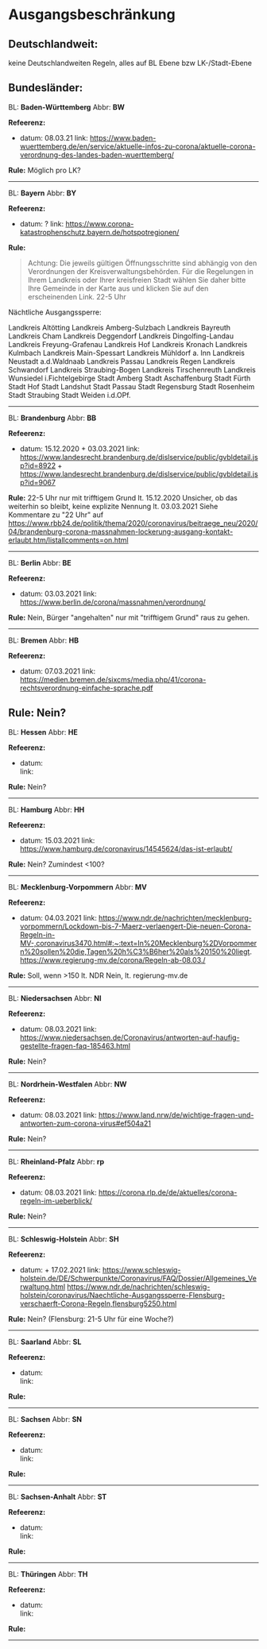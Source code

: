 # Ausgangsbeschränkung

## Deutschlandweit:

keine Deutschlandweiten Regeln, alles auf BL Ebene bzw LK-/Stadt-Ebene


## Bundesländer:

BL: **Baden-Württemberg**
Abbr: **BW**

**Refeerenz:**
- datum:    08.03.21
  link:     https://www.baden-wuerttemberg.de/en/service/aktuelle-infos-zu-corona/aktuelle-corona-verordnung-des-landes-baden-wuerttemberg/

**Rule:**
Möglich pro LK?

---------------------------------------------

BL: **Bayern**
Abbr: **BY**

**Refeerenz:**
- datum:    ?
  link:     https://www.corona-katastrophenschutz.bayern.de/hotspotregionen/

**Rule:**
> Achtung: Die jeweils gültigen Öffnungsschritte sind abhängig von den Verordnungen der Kreisverwaltungsbehörden. Für die Regelungen in Ihrem Landkreis oder Ihrer kreisfreien Stadt wählen Sie daher bitte Ihre Gemeinde in der Karte aus und klicken Sie auf den erscheinenden Link.
22-5 Uhr

Nächtliche Ausgangssperre:

Landkreis Altötting
Landkreis Amberg-Sulzbach
Landkreis Bayreuth
Landkreis Cham
Landkreis Deggendorf
Landkreis Dingolfing-Landau
Landkreis Freyung-Grafenau
Landkreis Hof
Landkreis Kronach
Landkreis Kulmbach
Landkreis Main-Spessart
Landkreis Mühldorf a. Inn
Landkreis Neustadt a.d.Waldnaab
Landkreis Passau
Landkreis Regen
Landkreis Schwandorf
Landkreis Straubing-Bogen
Landkreis Tirschenreuth
Landkreis Wunsiedel i.Fichtelgebirge
Stadt Amberg
Stadt Aschaffenburg
Stadt Fürth
Stadt Hof
Stadt Landshut
Stadt Passau
Stadt Regensburg
Stadt Rosenheim
Stadt Straubing
Stadt Weiden i.d.OPf.

------------------------------------------------------------

BL: **Brandenburg**
Abbr: **BB**

**Refeerenz:**
- datum:    15.12.2020 + 03.03.2021
  link:     https://www.landesrecht.brandenburg.de/dislservice/public/gvbldetail.jsp?id=8922
          + https://www.landesrecht.brandenburg.de/dislservice/public/gvbldetail.jsp?id=9067

**Rule:**
22-5 Uhr nur mit trifftigem Grund lt. 15.12.2020
Unsicher, ob das weiterhin so bleibt, keine explizite Nennung lt. 03.03.2021
Siehe Kommentare zu "22 Uhr" auf https://www.rbb24.de/politik/thema/2020/coronavirus/beitraege_neu/2020/04/brandenburg-corona-massnahmen-lockerung-ausgang-kontakt-erlaubt.htm/listallcomments=on.html

------------------------------------------------------------

BL: **Berlin**
Abbr: **BE**

**Refeerenz:**
- datum:    03.03.2021
  link:     https://www.berlin.de/corona/massnahmen/verordnung/

**Rule:**
Nein, Bürger "angehalten" nur mit "trifftigem Grund" raus zu gehen.

------------------------------------------------------------

BL: **Bremen**
Abbr: **HB**

**Refeerenz:**
- datum:    07.03.2021
  link:     https://medien.bremen.de/sixcms/media.php/41/corona-rechtsverordnung-einfache-sprache.pdf

**Rule:**
Nein?
------------------------------------------------------------

BL: **Hessen**
Abbr: **HE**

**Refeerenz:**
- datum:    
  link:     

**Rule:**
Nein?

------------------------------------------------------------

BL: **Hamburg**
Abbr: **HH**

**Refeerenz:**
- datum:    15.03.2021
  link:     https://www.hamburg.de/coronavirus/14545624/das-ist-erlaubt/

**Rule:**
Nein? Zumindest <100?

------------------------------------------------------------

BL: **Mecklenburg-Vorpommern**
Abbr: **MV**

**Refeerenz:**
- datum:    04.03.2021
  link:     https://www.ndr.de/nachrichten/mecklenburg-vorpommern/Lockdown-bis-7-Maerz-verlaengert-Die-neuen-Corona-Regeln-in-MV-,coronavirus3470.html#:~:text=In%20Mecklenburg%2DVorpommern%20sollen%20die,Tagen%20h%C3%B6her%20als%20150%20liegt.
            https://www.regierung-mv.de/corona/Regeln-ab-08.03./

**Rule:**
Soll, wenn >150 lt. NDR
Nein, lt. regierung-mv.de

------------------------------------------------------------

BL: **Niedersachsen**
Abbr: **NI**

**Refeerenz:**
- datum:    08.03.2021
  link:     https://www.niedersachsen.de/Coronavirus/antworten-auf-haufig-gestellte-fragen-faq-185463.html

**Rule:**
Nein?

------------------------------------------------------------

BL: **Nordrhein-Westfalen**
Abbr: **NW**

**Refeerenz:**
- datum:    08.03.2021
  link:     https://www.land.nrw/de/wichtige-fragen-und-antworten-zum-corona-virus#ef504a21

**Rule:**
Nein?

------------------------------------------------------------

BL: **Rheinland-Pfalz**
Abbr: **rp**

**Refeerenz:**
- datum:    08.03.2021
  link:     https://corona.rlp.de/de/aktuelles/corona-regeln-im-ueberblick/

**Rule:**
Nein?

------------------------------------------------------------

BL: **Schleswig-Holstein**
Abbr: **SH**

**Refeerenz:**
- datum:    + 17.02.2021
  link:     https://www.schleswig-holstein.de/DE/Schwerpunkte/Coronavirus/FAQ/Dossier/Allgemeines_Verwaltung.html
            https://www.ndr.de/nachrichten/schleswig-holstein/coronavirus/Naechtliche-Ausgangssperre-Flensburg-verschaerft-Corona-Regeln,flensburg5250.html

**Rule:**
Nein?
(Flensburg: 21-5 Uhr für eine Woche?)

------------------------------------------------------------

BL: **Saarland**
Abbr: **SL**

**Refeerenz:**
- datum:    
  link:     

**Rule:**

------------------------------------------------------------

BL: **Sachsen**
Abbr: **SN**

**Refeerenz:**
- datum:    
  link:     

**Rule:**

------------------------------------------------------------

BL: **Sachsen-Anhalt**
Abbr: **ST**

**Refeerenz:**
- datum:    
  link:     

**Rule:**

------------------------------------------------------------

BL: **Thüringen**
Abbr: **TH**

**Refeerenz:**
- datum:    
  link:     

**Rule:**

------------------------------------------------------------

